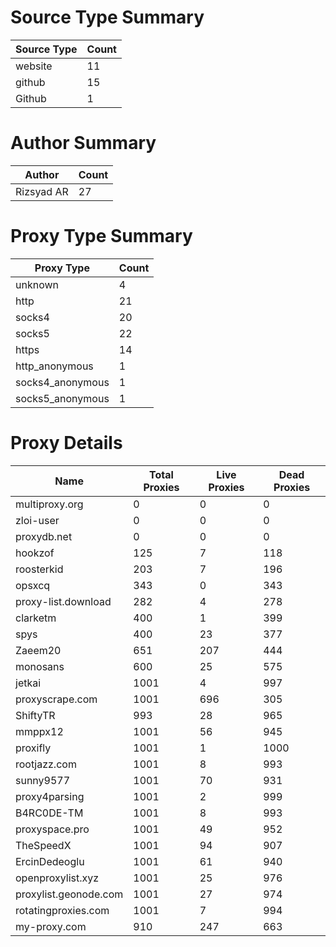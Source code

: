 # Source Type Summary

| Source Type | Count |
|-------------|-------|
| website | 11 |
| github | 15 |
| Github | 1 |


# Author Summary

| Author | Count |
|--------|-------|
| Rizsyad AR | 27 |


# Proxy Type Summary

| Proxy Type | Count |
|------------|-------|
| unknown | 4 |
| http | 21 |
| socks4 | 20 |
| socks5 | 22 |
| https | 14 |
| http_anonymous | 1 |
| socks4_anonymous | 1 |
| socks5_anonymous | 1 |


# Proxy Details

| Name | Total Proxies | Live Proxies | Dead Proxies |
|------|---------------|--------------|---------------|
| multiproxy.org | 0 | 0 | 0 |
| zloi-user | 0 | 0 | 0 |
| proxydb.net | 0 | 0 | 0 |
| hookzof | 125 | 7 | 118 |
| roosterkid | 203 | 7 | 196 |
| opsxcq | 343 | 0 | 343 |
| proxy-list.download | 282 | 4 | 278 |
| clarketm | 400 | 1 | 399 |
| spys | 400 | 23 | 377 |
| Zaeem20 | 651 | 207 | 444 |
| monosans | 600 | 25 | 575 |
| jetkai | 1001 | 4 | 997 |
| proxyscrape.com | 1001 | 696 | 305 |
| ShiftyTR | 993 | 28 | 965 |
| mmppx12 | 1001 | 56 | 945 |
| proxifly | 1001 | 1 | 1000 |
| rootjazz.com | 1001 | 8 | 993 |
| sunny9577 | 1001 | 70 | 931 |
| proxy4parsing | 1001 | 2 | 999 |
| B4RC0DE-TM | 1001 | 8 | 993 |
| proxyspace.pro | 1001 | 49 | 952 |
| TheSpeedX | 1001 | 94 | 907 |
| ErcinDedeoglu | 1001 | 61 | 940 |
| openproxylist.xyz | 1001 | 25 | 976 |
| proxylist.geonode.com | 1001 | 27 | 974 |
| rotatingproxies.com | 1001 | 7 | 994 |
| my-proxy.com | 910 | 247 | 663 |
